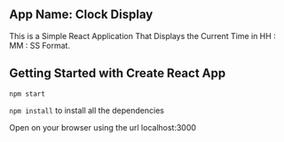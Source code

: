

## App Name: Clock Display 

This is a Simple React Application That Displays the Current Time in HH : MM : SS Format.


## Getting Started with Create React App

 `npm start`

 `npm install` to install all the dependencies

  Open on your browser using the url localhost:3000
